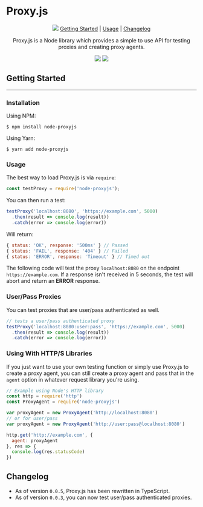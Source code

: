 # Proxy.js

<p align="center">
<img src="https://i.imgur.com/6Ne4V1K.png">
<a href="#Installation">Getting Started</a> | 
<a href="#Usage">Usage</a> |
<a href="#Changelog">Changelog</a>
</p>

<p align="center">
Proxy.js is a Node library which provides a simple to use API for testing proxies and creating proxy agents.
</p>

<p align="center">
<img src="https://img.shields.io/npm/dw/node-proxyjs?style=for-the-badge">
<img src="https://img.shields.io/bundlephobia/min/node-proxyjs?style=for-the-badge">
</p>

## Getting Started
-----

### Installation

Using NPM:
```
$ npm install node-proxyjs
```
Using Yarn:
```
$ yarn add node-proxyjs
```
### Usage

The best way to load Proxy.js is via `require`:
``` js
const testProxy = require('node-proxyjs');
```

You can then run a test:
``` js
testProxy('localhost:8080', 'https://example.com', 5000)
  .then(result => console.log(result))
  .catch(error => console.log(error))
```
Will return:
``` js
{ status: 'OK', response: '500ms' } // Passed
{ status: 'FAIL', response: '404' } // Failed
{ status: 'ERROR', response: 'Timeout' } // Timed out
```

The following code will test the proxy `localhost:8080` on the endpoint `https://example.com`. If a response isn't received in 5 seconds, the test will abort and return an __ERROR__ response.

### User/Pass Proxies
You can test proxies that are user/pass authenticated as well.
``` js
// tests a user/pass authenticated proxy
testProxy('localhost:8080:user:pass', 'https://example.com', 5000)
  .then(result => console.log(result))
  .catch(error => console.log(error))
```

### Using With HTTP/S Libraries
If you just want to use your own testing function or simply use Proxy.js to create a proxy agent, you can still create a proxy agent and pass that in the `agent` option in whatever request library you're using.
``` js
// Example using Node's HTTP library
const http = require('http')
const ProxyAgent = require('node-proxyjs')

var proxyAgent = new ProxyAgent('http://localhost:8080')
// or for user/pass
var proxyAgent = new ProxyAgent('http://user:pass@localhost:8080')

http.get('http://example.com', {
  agent: proxyAgent
}, res => {
  console.log(res.statusCode)
})
```

## Changelog
- As of version `0.0.5`, Proxy.js has been rewritten in TypeScript.
- As of version `0.0.3`, you can now test user/pass authenticated proxies.
